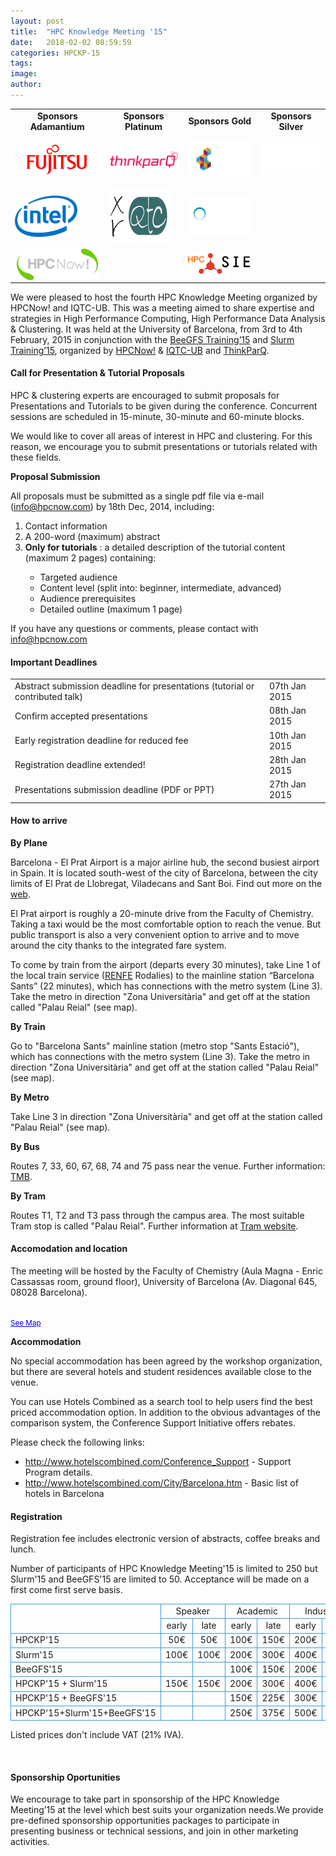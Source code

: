 ```yaml
---
layout: post
title:  "HPC Knowledge Meeting '15"
date:   2018-02-02 08:59:59
categories: HPCKP-15
tags: 
image: 
author: 
---
```

<table class="mceItemTable" style="border-width: 1px;" border="0" width="962" align="center">
<tbody>
<tr>
<td style="text-align: center;"><b>Sponsors Adamantium</b></td>
<td style="text-align: center;"><b>Sponsors Platinum</b></td>
<td style="text-align: center;"><b>Sponsors Gold</b></td>
<td style="text-align: center;"><b>Sponsors Silver</b></td>
</tr>
<tr dir="" lang="" align="center" valign="middle" bgcolor="">
<td>
<p style="text-align: center;"><a href="http://www.fujitsu.com/global/" target="_blank" rel="alternate noopener noreferrer"><img src="/images/sponsors/fujitsu.png" alt="" width="100" /></a></p>
</td>
<td>
<p style="text-align: center;"><a href="http://thinkparq.com/" target="_blank" rel="alternate noopener noreferrer"><img src="/images/sponsors/image03.png" alt="" width="120" /></a></p>
</td>
<td><a href="http://www.advania.com/" target="_blank" rel="alternate noopener noreferrer"><img src="/images/sponsors/advania.png" alt="" width="120" /></a></td>
<td><a href="http://www.suse.com/" target="_blank" rel="alternate noopener noreferrer"><img src="/images/sponsors/suse_logo_web.png" alt="" width="100" /></a></td>
</tr>
<tr>
<td colspan="1"><a href="http://www.intel.com/" target="_blank" rel="alternate noopener noreferrer"><img src="/images/sponsors/intel_rgb_250.png" alt="" width="100" /></a></td>
<td colspan="1"><a href="http://www.xrqtc.com" target="_blank" rel="alternate noopener noreferrer"><img src="/images/sponsors/logoxrqtcrodo.png" alt=" " width="100 " height="86 " /></a></td>
<td colspan="1 "><a href="http://www.omega-peripherals.com/" target="_blank " rel="alternate"><img src="/images/sponsors/image02.png" alt=" " width="100 " /></a></td>
<td colspan="1 "> </td>
</tr>
<tr>
<td colspan="1 "><a href="http://www.hpcnow.com/index.php" target="_blank " rel="alternate"><img style="display: block; margin-left: auto; margin-right: auto;" src="/images/sponsors/logo_hpc1.lima-blanc-200.png" alt=" " width="130" /></a></td>
<td colspan="1 "> </td>
<td colspan="1 "><a href="http://clustersie.com/" target="_blank " rel="alternate"><img src="/images/sponsors/hpcsienov14.png" alt=" " width="100 " /></a></td>
<td colspan="1 "> </td>
</tr>
</tbody>
</table>


<p>We were pleased to host the fourth HPC Knowledge Meeting organized by HPCNow! and IQTC-UB. This was a meeting aimed to share expertise and strategies in High Performance Computing, High Performance Data Analysis &amp; Clustering. It was held at the University of Barcelona, from 3rd to 4th February, 2015 in conjunction with the <a href="index.php/training/beegfs-15" target="_blank" rel="noopener noreferrer">BeeGFS Training’15</a> and <a href="index.php/training/slurm15" target="_blank" rel="noopener noreferrer">Slurm Training’15</a>, organized by <a href="http://www.hpcnow.com" target="_blank" rel="noopener noreferrer">HPCNow!</a> &amp; <a href="http://www.iqtc.ub.edu/en/" target="_blank" rel="noopener noreferrer">IQTC-UB</a> and <a href="http://thinkparq.com" target="_blank" rel="noopener noreferrer">ThinkParQ</a>.</p>

#### Call for Presentation & Tutorial Proposals
<p>HPC &amp; clustering experts are encouraged to submit proposals for Presentations and Tutorials to be given during the conference. Concurrent sessions are scheduled in 15-minute, 30-minute and 60-minute blocks.</p>
<p>We would like to cover all areas of interest in HPC and clustering. For this reason, we encourage you to submit presentations or tutorials related with these fields.</p>
<p><strong>Proposal Submission</strong></p>
<p>All proposals must be submitted as a single pdf file via e-mail (<a href="mailto:info@hpcnow.com">info@hpcnow.com</a>) by 18th Dec, 2014, including:</p>
<ol>
<li>Contact information</li>
<li>A 200-word (maximum) abstract</li>
<li><strong>Only for tutorials</strong> : a detailed description of the tutorial content (maximum 2 pages) containing:</li>
<ul>
<li>Targeted audience</li>
<li>Content level (split into: beginner, intermediate, advanced)</li>
<li>Audience prerequisites</li>
<li>Detailed outline (maximum 1 page)</li>
</ul>
</ol>
<p>If you have any questions or comments, please contact with <a href="mailto:info@hpcnow.com">info@hpcnow.com</a></p>

#### Important Deadlines

<table class="mceItemTable" border="0">
<tbody>
<tr>
<td>Abstract submission deadline for presentations (tutorial or contributed talk)</td>
<td>07th Jan 2015</td>
</tr>
<tr>
<td>Confirm accepted presentations</td>
<td>08th Jan 2015</td>
</tr>
<tr>
<td colspan="1">Early registration deadline for reduced fee</td>
<td colspan="1">10th Jan 2015</td>
</tr>
<tr>
<td colspan="1">Registration deadline extended!</td>
<td colspan="1">28th Jan 2015</td>
</tr>
<tr>
<td colspan="1">Presentations submission deadline (PDF or PPT)</td>
<td colspan="1">27th Jan 2015</td>
</tr>
</tbody>
</table>

#### How to arrive

<p><strong>By Plane</strong></p>
<p>Barcelona - El Prat Airport is a major airline hub, the second busiest airport in Spain. It is located south-west of the city of Barcelona, between the city limits of El Prat de Llobregat, Viladecans and Sant Boi. Find out more on the <a href="http://www.aena-aeropuertos.es/csee/ContentServer/Aeropuerto-Barcelona/en/Page/1045569607459/" target="_blank" rel="noopener noreferrer">web</a>.</p>
<p>El Prat airport is roughly a 20-minute drive from the Faculty of Chemistry. Taking a taxi would be the most comfortable option to reach the venue. But public transport is also a very convenient option to arrive and to move around the city thanks to the integrated fare system.</p>
<p>To come by train from the airport (departs every 30 minutes), take Line 1 of the local train service (<a href="http://www.renfe.com/EN/viajeros/index.html" target="_blank" rel="noopener noreferrer">RENFE</a> Rodalies) to the mainline station “Barcelona Sants” (22 minutes), which has connections with the metro system (Line 3). Take the metro in direction "Zona Universitària" and get off at the station called "Palau Reial" (see map).</p>
<p><strong>By Train </strong></p>
<p>Go to "Barcelona Sants" mainline station (metro stop "Sants Estació"), which has connections with the metro system (Line 3). Take the metro in direction "Zona Universitària" and get off at the station called "Palau Reial" (see map).</p>
<p><strong>By Metro</strong></p>
<p>Take Line 3 in direction "Zona Universitària" and get off at the station called "Palau Reial" (see map).</p>
<p><strong>By Bus</strong></p>
<p>Routes 7, 33, 60, 67, 68, 74 and 75 pass near the venue. Further information: <a href="http://www.tmb.net" target="_blank" rel="noopener noreferrer">TMB</a>.</p>
<p><strong>By Tram</strong></p>
<p>Routes T1, T2 and T3 pass through the campus area. The most suitable Tram stop is called "Palau Reial". Further information at <a href="http://www.trambcn.com/?idioma=ing" target="_blank" rel="noopener noreferrer">Tram website</a>.</p>

#### Accomodation and location

<p>The meeting will be hosted by the Faculty of Chemistry (Aula Magna - Enric Cassassas room, ground floor), University of Barcelona (Av. Diagonal 645, 08028 Barcelona).</p>
<p><br /><small><a style="color: #0000ff; text-align: left;" href="http://maps.google.es/maps?source=embed&amp;f=q&amp;hl=es&amp;geocode=&amp;q=FACULTAT+DE+QUIMICA,+Barcelona&amp;aq=0&amp;sll=41.385374,2.118988&amp;sspn=0.008484,0.021136&amp;ie=UTF8&amp;hq=FACULTAT+DE+QUIMICA,+Barcelona&amp;hnear=Facultad+de+Qu%C3%ADmica,+C%2F+MART%C3%8D+I+FRANQU%C3%88S,+1-11,+08028+Barcelona&amp;ll=41.385245,2.118816&amp;spn=0.022539,0.036478" target="_blank" rel="alternate noopener noreferrer">See Map</a></small></p>
<p><strong>Accommodation</strong></p>
<p>No special accommodation has been agreed by the workshop organization, but there are several hotels and student residences available close to the venue.</p>
<p>You can use Hotels Combined as a search tool to help users find the best priced accommodation option. In addition to the obvious advantages of the comparison system, the Conference Support Initiative offers rebates.</p>
<p>Please check the following links:</p>
<ul>
<li><a href="http://www.hotelscombined.com/Conference_Support" target="_blank" rel="noopener noreferrer">http://www.hotelscombined.com/Conference_Support</a> - Support Program details.</li>
<li><a href="http://www.hotelscombined.com/City/Barcelona.htm" target="_blank" rel="noopener noreferrer">http://www.hotelscombined.com/City/Barcelona.htm</a> - Basic list of hotels in Barcelona</li>
</ul>

#### Registration

<p>Registration fee includes electronic version of abstracts, coffee breaks and lunch.</p>
<p>Number of participants of HPC Knowledge Meeting'15 is limited to 250 but Slurm'15 and BeeGFS'15 are limited to 50. Acceptance will be made on a first come first serve basis.</p>
<table class="mceItemTable" style="border-color: #dde2e3; border-width: 0px;" border="0" frame="border" rules="all">
<tbody>
<tr>
<td id="" dir="" lang="" style="border: 1px solid #3c9be6;" colspan="1" rowspan="2" scope="" align="center" valign="middle"> </td>
<td id="" dir="" lang="" style="border: 1px solid #3c9be6;" colspan="2" rowspan="1" scope="" align="center" valign="middle">Speaker</td>
<td dir="" lang="" style="border: 1px solid #3c9be6;" colspan="2" rowspan="1" scope="" align="center" valign="middle">Academic</td>
<td dir="" lang="" style="border: 1px solid #3c9be6;" colspan="2" rowspan="1" scope="" align="center" valign="middle">Industry</td>
</tr>
<tr>
<td dir="" lang="" style="border: 1px solid #3c9be6;" scope="" align="center" valign="middle">early</td>
<td dir="" lang="" style="border: 1px solid #3c9be6;" scope="" align="center" valign="middle">late</td>
<td dir="" lang="" style="border: 1px solid #3c9be6;" scope="" align="center" valign="middle">early</td>
<td dir="" lang="" style="border: 1px solid #3c9be6;" scope="" align="center" valign="middle">late</td>
<td dir="" lang="" style="border: 1px solid #3c9be6;" scope="" align="center" valign="middle">early</td>
<td dir="" lang="" style="border: 1px solid #3c9be6;" scope="" align="center" valign="middle">late</td>
</tr>
<tr>
<td id="" dir="" lang="" style="border: 1px solid #3c9be6;" scope="" align="left" valign="middle">HPCKP'15</td>
<td dir="" lang="" style="border: 1px solid #3c9be6;" scope="" align="center" valign="middle">50€</td>
<td dir="" lang="" style="border: 1px solid #3c9be6;" scope="" align="center" valign="middle">50€</td>
<td dir="" lang="" style="border: 1px solid #3c9be6;" scope="" align="center" valign="middle">100€</td>
<td dir="" lang="" style="border: 1px solid #3c9be6;" scope="" align="center" valign="middle">150€</td>
<td dir="" lang="" style="border: 1px solid #3c9be6;" scope="" align="center" valign="middle">200€</td>
<td dir="" lang="" style="border: 1px solid #3c9be6;" scope="" align="center" valign="middle">300€</td>
</tr>
<tr>
<td id="" dir="" lang="" style="border: 1px solid #3c9be6;" scope="" align="left" valign="middle">Slurm'15</td>
<td dir="" lang="" style="border: 1px solid #3c9be6;" scope="" align="center" valign="middle">100€</td>
<td dir="" lang="" style="border: 1px solid #3c9be6;" scope="" align="center" valign="middle">100€</td>
<td dir="" lang="" style="border: 1px solid #3c9be6;" scope="" align="center" valign="middle">200€</td>
<td dir="" lang="" style="border: 1px solid #3c9be6;" scope="" align="center" valign="middle">300€</td>
<td dir="" lang="" style="border: 1px solid #3c9be6;" scope="" align="center" valign="middle">400€</td>
<td dir="" lang="" style="border: 1px solid #3c9be6;" scope="" align="center" valign="middle">600€</td>
</tr>
<tr>
<td id="" dir="" lang="" style="border: 1px solid #3c9be6;" scope="" align="left" valign="middle">BeeGFS'15</td>
<td dir="" lang="" style="border: 1px solid #3c9be6;" scope="" align="center" valign="middle"> </td>
<td dir="" lang="" style="border: 1px solid #3c9be6;" scope="" align="center" valign="middle"> </td>
<td dir="" lang="" style="border: 1px solid #3c9be6;" scope="" align="center" valign="middle">100€</td>
<td dir="" lang="" style="border: 1px solid #3c9be6;" scope="" align="center" valign="middle">150€</td>
<td dir="" lang="" style="border: 1px solid #3c9be6;" scope="" align="center" valign="middle">200€</td>
<td dir="" lang="" style="border: 1px solid #3c9be6;" scope="" align="center" valign="middle">300€</td>
</tr>
<tr>
<td id="" dir="" lang="" style="border: 1px solid #3c9be6;" scope="" align="left" valign="middle">HPCKP'15 + Slurm'15</td>
<td dir="" lang="" style="border: 1px solid #3c9be6;" scope="" align="center" valign="middle">150€</td>
<td dir="" lang="" style="border: 1px solid #3c9be6;" scope="" align="center" valign="middle">150€</td>
<td dir="" lang="" style="border: 1px solid #3c9be6;" scope="" align="center" valign="middle">200€</td>
<td dir="" lang="" style="border: 1px solid #3c9be6;" scope="" align="center" valign="middle">300€</td>
<td dir="" lang="" style="border: 1px solid #3c9be6;" scope="" align="center" valign="middle">400€</td>
<td dir="" lang="" style="border: 1px solid #3c9be6;" scope="" align="center" valign="middle">600€</td>
</tr>
<tr>
<td id="" dir="" lang="" style="border: 1px solid #3c9be6;" scope="" align="left" valign="middle">HPCKP'15 + BeeGFS'15</td>
<td dir="" lang="" style="border: 1px solid #3c9be6;" scope="" align="center" valign="middle"> </td>
<td dir="" lang="" style="border: 1px solid #3c9be6;" scope="" align="center" valign="middle"> </td>
<td dir="" lang="" style="border: 1px solid #3c9be6;" scope="" align="center" valign="middle">150€</td>
<td dir="" lang="" style="border: 1px solid #3c9be6;" scope="" align="center" valign="middle">225€</td>
<td dir="" lang="" style="border: 1px solid #3c9be6;" scope="" align="center" valign="middle">300€</td>
<td dir="" lang="" style="border: 1px solid #3c9be6;" scope="" align="center" valign="middle">450€</td>
</tr>
<tr>
<td dir="" lang="" style="border: 1px solid #3c9be6;" scope="" align="center" valign="middle">HPCKP'15+Slurm'15+BeeGFS'15</td>
<td dir="" lang="" style="border: 1px solid #3c9be6;" scope="" align="center" valign="middle"> </td>
<td dir="" lang="" style="border: 1px solid #3c9be6;" scope="" align="center" valign="middle"> </td>
<td dir="" lang="" style="border: 1px solid #3c9be6;" scope="" align="center" valign="middle">250€</td>
<td dir="" lang="" style="border: 1px solid #3c9be6;" scope="" align="center" valign="middle">375€</td>
<td dir="" lang="" style="border: 1px solid #3c9be6;" scope="" align="center" valign="middle">500€</td>
<td dir="" lang="" style="border: 1px solid #3c9be6;" scope="" align="center" valign="middle">750€</td>
</tr>
</tbody>
</table>
<p>Listed prices don't include VAT (21% IVA).</p>
<p> </p>

#### Sponsorship Oportunities
<p>We encourage to take part in sponsorship of the HPC Knowledge Meeting’15 at the level which best suits your organization needs.We provide pre-defined sponsorship opportunities packages to participate in presenting business or technical sessions, and join in other marketing activities.</p>
